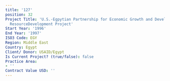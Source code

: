 ```yaml
---
title: '127'
position: 32
Project Title: 'U.S.-Egpytian Partnership for Economic Growth and Development: Human
  ResourceDevelopment Project'
Start Year: '1996'
End Year: '1997'
ISO3 Code: EGY
Region: Middle East
Country: Egypt
Client/ Donor: USAID/Egypt
Is Current Project? (true/false): false
Practice Area:
- ''
Contract Value USD: ''
---
```


